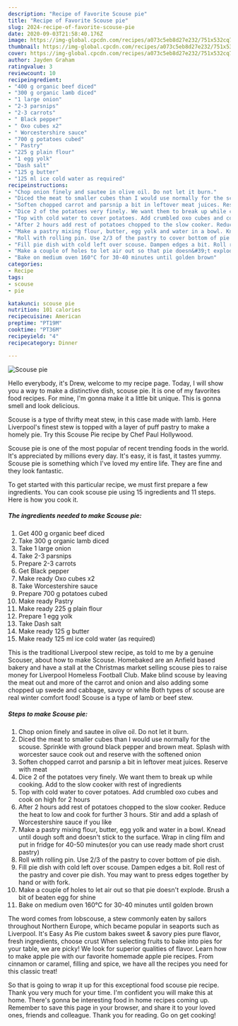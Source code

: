 ```yaml
---
description: "Recipe of Favorite Scouse pie"
title: "Recipe of Favorite Scouse pie"
slug: 2024-recipe-of-favorite-scouse-pie
date: 2020-09-03T21:58:40.176Z
image: https://img-global.cpcdn.com/recipes/a073c5eb8d27e232/751x532cq70/scouse-pie-recipe-main-photo.jpg
thumbnail: https://img-global.cpcdn.com/recipes/a073c5eb8d27e232/751x532cq70/scouse-pie-recipe-main-photo.jpg
cover: https://img-global.cpcdn.com/recipes/a073c5eb8d27e232/751x532cq70/scouse-pie-recipe-main-photo.jpg
author: Jayden Graham
ratingvalue: 3
reviewcount: 10
recipeingredient:
- "400 g organic beef diced"
- "300 g organic lamb diced"
- "1 large onion"
- "2-3 parsnips"
- "2-3 carrots"
- " Black pepper"
- " Oxo cubes x2"
- " Worcestershire sauce"
- "700 g potatoes cubed"
- " Pastry"
- "225 g plain flour"
- "1 egg yolk"
- "Dash salt"
- "125 g butter"
- "125 ml ice cold water as required"
recipeinstructions:
- "Chop onion finely and sautee in olive oil. Do not let it burn."
- "Diced the meat to smaller cubes than I would use normally for the scouse. Sprinkle with ground black pepper and brown meat. Splash with worcester sauce cook out and reserve with the softened onion"
- "Soften chopped carrot and parsnip a bit in leftover meat juices. Reserve with meat"
- "Dice 2 of the potatoes very finely. We want them to break up while cooking. Add to the slow cooker with rest of ingredients"
- "Top with cold water to cover potatoes. Add crumbled oxo cubes and cook on high for 2 hours"
- "After 2 hours add rest of potatoes chopped to the slow cooker. Reduce the heat to low and cook for further 3 hours. Stir and add a splash of Worcestershire sauce if you like"
- "Make a pastry mixing flour, butter, egg yolk and water in a bowl. Knead until dough soft and doesn&#39;t stick to the surface. Wrap in cling film and put in fridge for 40-50 minutes(or you can use ready made short crust pastry)"
- "Roll with rolling pin. Use 2/3 of the pastry to cover bottom of pie dish."
- "Fill pie dish with cold left over scouse. Dampen edges a bit. Roll rest of the pastry and cover pie dish. You may want to press edges together by hand or with fork."
- "Make a couple of holes to let air out so that pie doesn&#39;t explode. Brush a bit of beaten egg for shine"
- "Bake on medium oven 160°C for 30-40 minutes until golden brown"
categories:
- Recipe
tags:
- scouse
- pie

katakunci: scouse pie 
nutrition: 101 calories
recipecuisine: American
preptime: "PT19M"
cooktime: "PT36M"
recipeyield: "4"
recipecategory: Dinner

---
```



![Scouse pie](https://img-global.cpcdn.com/recipes/a073c5eb8d27e232/751x532cq70/scouse-pie-recipe-main-photo.jpg)

Hello everybody, it's Drew, welcome to my recipe page. Today, I will show you a way to make a distinctive dish, scouse pie. It is one of my favorites food recipes. For mine, I'm gonna make it a little bit unique. This is gonna smell and look delicious.

Scouse is a type of thrifty meat stew, in this case made with lamb. Here Liverpool&#39;s finest stew is topped with a layer of puff pastry to make a homely pie. Try this Scouse Pie recipe by Chef Paul Hollywood.

Scouse pie is one of the most popular of recent trending foods in the world. It's appreciated by millions every day. It's easy, it is fast, it tastes yummy. Scouse pie is something which I've loved my entire life. They are fine and they look fantastic.


To get started with this particular recipe, we must first prepare a few ingredients. You can cook scouse pie using 15 ingredients and 11 steps. Here is how you cook it.

<!--inarticleads1-->

##### The ingredients needed to make Scouse pie:

1. Get 400 g organic beef diced
1. Take 300 g organic lamb diced
1. Take 1 large onion
1. Take 2-3 parsnips
1. Prepare 2-3 carrots
1. Get  Black pepper
1. Make ready  Oxo cubes x2
1. Take  Worcestershire sauce
1. Prepare 700 g potatoes cubed
1. Make ready  Pastry
1. Make ready 225 g plain flour
1. Prepare 1 egg yolk
1. Take Dash salt
1. Make ready 125 g butter
1. Make ready 125 ml ice cold water (as required)


This is the traditional Liverpool stew recipe, as told to me by a genuine Scouser, about how to make Scouse. Homebaked are an Anfield based bakery and have a stall at the Christmas market selling scouse pies to raise money for Liverpool Homeless Football Club. Make blind scouse by leaving the meat out and more of the carrot and onion and also adding some chopped up swede and cabbage, savoy or white Both types of scouse are real winter comfort food! Scouse is a type of lamb or beef stew. 

<!--inarticleads2-->

##### Steps to make Scouse pie:

1. Chop onion finely and sautee in olive oil. Do not let it burn.
1. Diced the meat to smaller cubes than I would use normally for the scouse. Sprinkle with ground black pepper and brown meat. Splash with worcester sauce cook out and reserve with the softened onion
1. Soften chopped carrot and parsnip a bit in leftover meat juices. Reserve with meat
1. Dice 2 of the potatoes very finely. We want them to break up while cooking. Add to the slow cooker with rest of ingredients
1. Top with cold water to cover potatoes. Add crumbled oxo cubes and cook on high for 2 hours
1. After 2 hours add rest of potatoes chopped to the slow cooker. Reduce the heat to low and cook for further 3 hours. Stir and add a splash of Worcestershire sauce if you like
1. Make a pastry mixing flour, butter, egg yolk and water in a bowl. Knead until dough soft and doesn&#39;t stick to the surface. Wrap in cling film and put in fridge for 40-50 minutes(or you can use ready made short crust pastry)
1. Roll with rolling pin. Use 2/3 of the pastry to cover bottom of pie dish.
1. Fill pie dish with cold left over scouse. Dampen edges a bit. Roll rest of the pastry and cover pie dish. You may want to press edges together by hand or with fork.
1. Make a couple of holes to let air out so that pie doesn&#39;t explode. Brush a bit of beaten egg for shine
1. Bake on medium oven 160°C for 30-40 minutes until golden brown


The word comes from lobscouse, a stew commonly eaten by sailors throughout Northern Europe, which became popular in seaports such as Liverpool. It&#39;s Easy As Pie custom bakes sweet &amp; savory pies pure flavor, fresh ingredients, choose crust When selecting fruits to bake into pies for your table, we are picky! We look for superior qualities of flavor. Learn how to make apple pie with our favorite homemade apple pie recipes. From cinnamon or caramel, filling and spice, we have all the recipes you need for this classic treat! 

So that is going to wrap it up for this exceptional food scouse pie recipe. Thank you very much for your time. I'm confident you will make this at home. There's gonna be interesting food in home recipes coming up. Remember to save this page in your browser, and share it to your loved ones, friends and colleague. Thank you for reading. Go on get cooking!

